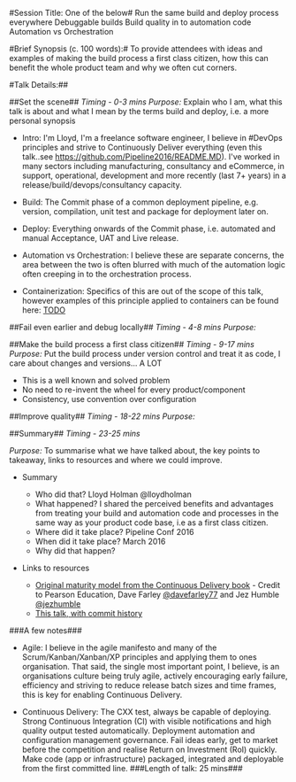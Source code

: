 #Session Title: One of the below#
Run the same build and deploy process everywhere
Debuggable builds
Build quality in to automation code
Automation vs Orchestration 

#Brief Synopsis (c. 100 words):#
To provide attendees with ideas and examples of making the build process a first class citizen, how this can benefit the whole product team and why we often cut corners.

#Talk Details:##

##Set the scene##
*Timing - 0-3 mins*
*Purpose:* Explain who I am, what this talk is about and what I mean by the terms build and deploy, i.e. a more personal synopsis

* Intro: I'm Lloyd, I'm a freelance software engineer, I believe in #DevOps principles and strive to Continuously Deliver everything (even this talk..see https://github.com/Pipeline2016/README.MD). I've worked in many sectors including manufacturing, consultancy and eCommerce, in support, operational, development and more recently (last 7+ years) in a release/build/devops/consultancy capacity. 

* Build: The Commit phase of a common deployment pipeline, e.g. version, compilation, unit test and package for deployment later on.

* Deploy: Everything onwards of the Commit phase, i.e. automated and manual Acceptance, UAT and Live release.

* Automation vs Orchestration: I believe these are separate concerns, the area between the two is often blurred with much of the automation logic often creeping in to the orchestration process. 

* Containerization: Specifics of this are out of the scope of this talk, however examples of this principle applied to containers can be found here: [TODO]() 



##Fail even earlier and debug locally##
*Timing - 4-8 mins*
*Purpose:* 
   
##Make the build process a first class citizen##
*Timing - 9-17 mins*
*Purpose:* Put the build process under version control and treat it as code, I care about changes and versions… A  LOT
* This is a well known and solved problem
* No need to re-invent the wheel for every product/component
* Consistency, use convention over configuration

##Improve quality##
*Timing - 18-22 mins*
*Purpose:* 

##Summary##
*Timing - 23-25 mins*

*Purpose:* To summarise what we have talked about, the key points to takeaway, links to resources and where we could improve.

* Summary
	* Who did that? 
		Lloyd Holman @lloydholman
	* What happened? 
		I shared the perceived benefits and advantages from treating your build and automation code and processes in the same way as your product code base, i.e as a first class citizen. 
	* Where did it take place?
		Pipeline Conf 2016
	* When did it take place?
		March 2016
	* Why did that happen?

* Links to resources
  * [Original maturity model from the Continuous Delivery book]() - Credit to Pearson Education, Dave Farley [@davefarley77](https://twitter.com/davefarley77) and Jez Humble [@jezhumble](https://twitter.com/jezhumble) 
  * [This talk, with commit history](https://github.com/lholman/Pipeline2016/blob/master/README.MD)
  
###A few notes###
* Agile: I believe in the agile manifesto and many of the Scrum/Kanban/Xanban/XP principles and applying them to ones organisation. That said, the single most important point, I believe, is an organisations culture being truly agile, actively encouraging early failure, efficiency and striving to reduce release batch sizes and time frames, this is key for enabling Continuous Delivery. 

* Continuous Delivery:  The CXX test, always be capable of deploying. Strong Continuous Integration (CI) with visible notifications and high quality output tested automatically. Deployment automation and configuration management governance. Fail ideas early, get to market before the competition and realise Return on Investment (RoI) quickly. Make code (app or infrastructure) packaged, integrated and deployable from the first committed line.
###Length of talk: 25 mins###